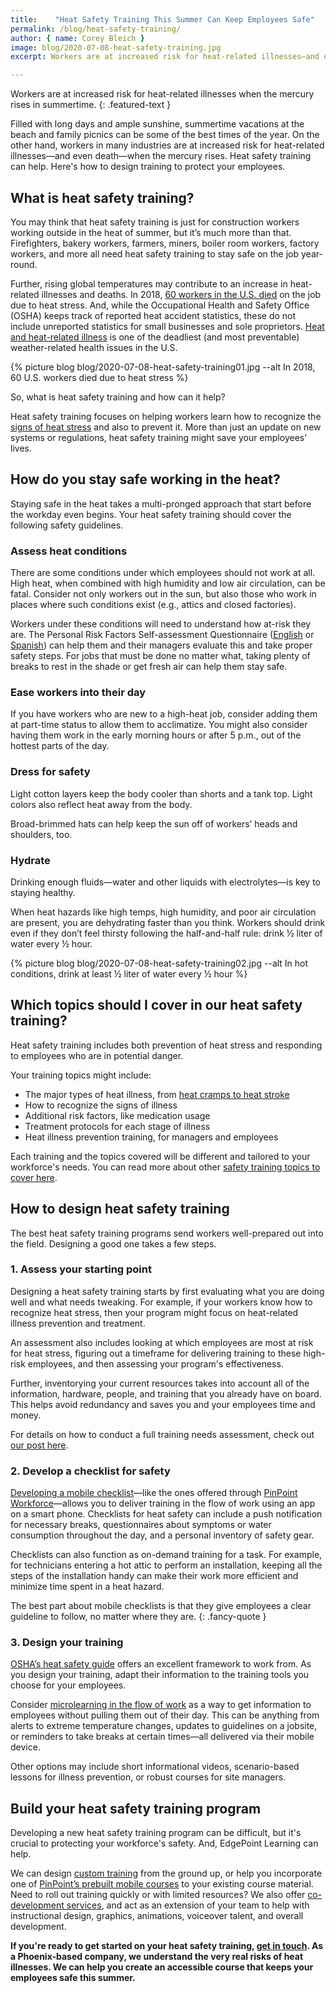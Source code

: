 ```yaml
---
title:    "Heat Safety Training This Summer Can Keep Employees Safe"
permalink: /blog/heat-safety-training/
author: { name: Corey Bleich }
image: blog/2020-07-08-heat-safety-training.jpg
excerpt: Workers are at increased risk for heat-related illnesses—and even death—during summer. Heat safety training can help. Here's how to roll it out to your employees.

---
```



Workers are at increased risk for heat-related illnesses when the mercury rises in summertime.
{: .featured-text }

Filled with long days and ample sunshine, summertime vacations at the beach and family picnics can be some of the best times of the year. On the other hand, workers in many industries are at increased risk for heat-related illnesses—and even death—when the mercury rises. Heat safety training can help. Here's how to design training to protect your employees.  

## What is heat safety training? 

You may think that heat safety training is just for construction workers working outside in the heat of summer, but it’s much more than that. Firefighters, bakery workers, farmers, miners, boiler room workers, factory workers, and more all need heat safety training to stay safe on the job year-round. 

Further, rising global temperatures may contribute to an increase in heat-related illnesses and deaths. In 2018, [60 workers in the U.S. died](https://www.theguardian.com/us-news/2020/jan/22/heat-deaths-workers-safety-climate-crisis#:~:text=Robinson%2C%20who%20died%20in%202011,Statistics%20data%20on%20workplace%20fatalities.) on the job due to heat stress. And, while the Occupational Health and Safety Office (OSHA) keeps track of reported heat accident statistics, these do not include unreported statistics for small businesses and sole proprietors. [Heat and heat-related illness](https://www.cdc.gov/pictureofamerica/pdfs/picture_of_america_heat-related_illness.pdf) is one of the deadliest (and most preventable) weather-related health issues in the U.S.


{% picture blog blog/2020-07-08-heat-safety-training01.jpg --alt In 2018, 60 U.S. workers died due to heat stress %}

So, what is heat safety training and how can it help?

Heat safety training focuses on helping workers learn how to recognize the [signs of heat stress](https://www.cdc.gov/niosh/topics/heatstress/default.html) and also to prevent it. More than just an update on new systems or regulations, heat safety training might save your employees’ lives.

## How do you stay safe working in the heat? 

Staying safe in the heat takes a multi-pronged approach that start before the workday even begins. Your heat safety training should cover the following safety guidelines. 

### Assess heat conditions

There are some conditions under which employees should not work at all. High heat, when combined with high humidity and low air circulation, can be fatal. Consider not only workers out in the sun, but also those who work in places where such conditions exist (e.g., attics and closed factories).

Workers under these conditions will need to understand how at-risk they are. The Personal Risk Factors Self-assessment Questionnaire ([English](https://deohs.washington.edu/pnash/sites/deohs.washington.edu.pnash/files/documents/Heat_Illness_RiskFactors_SelfAssessment_ENG%282013%29.pdf) or [Spanish](https://deohs.washington.edu/pnash/sites/deohs.washington.edu.pnash/files/documents/Heat_Illness_RiskFactors_SelfAssessment_SP%282013%29.pdf)) can help them and their managers evaluate this and take proper safety steps. For jobs that must be done no matter what, taking plenty of breaks to rest in the shade or get fresh air can help them stay safe.

### Ease workers into their day

If you have workers who are new to a high-heat job, consider adding them at part-time status to allow them to acclimatize. You might also consider having them work in the early morning hours or after 5 p.m., out of the hottest parts of the day.

### Dress for safety

Light cotton layers keep the body cooler than shorts and a tank top. Light colors also reflect heat away from the body. 

Broad-brimmed hats can help keep the sun off of workers’ heads and shoulders, too.

### Hydrate

Drinking enough fluids—water and other liquids with electrolytes—is key to staying healthy. 

When heat hazards like high temps, high humidity, and poor air circulation are present, you are dehydrating faster than you think. Workers should drink even if they don’t feel thirsty following the half-and-half rule: drink ½ liter of water every ½ hour.

{% picture blog blog/2020-07-08-heat-safety-training02.jpg --alt In hot conditions, drink at least ½ liter of water every ½ hour %}

## Which topics should I cover in our heat safety training? 

Heat safety training includes both prevention of heat stress and responding to employees who are in potential danger. 

Your training topics might include:

* The major types of heat illness, from [heat cramps to heat stroke](https://www.cdc.gov/disasters/extremeheat/warning.html)
* How to recognize the signs of illness
* Additional risk factors, like medication usage 
* Treatment protocols for each stage of illness
* Heat illness prevention training, for managers and employees

Each training and the topics covered will be different and tailored to your workforce's needs. You can read more about other [safety training topics to cover here](/blog/employee-safety-training-topics/). 

## How to design heat safety training 

The best heat safety training programs send workers well-prepared out into the field. Designing a good one takes a few steps. 

### 1. Assess your starting point

Designing a heat safety training starts by first evaluating what you are doing well and what needs tweaking. For example, if your workers know how to recognize heat stress, then your program might focus on heat-related illness prevention and treatment.

An assessment also includes looking at which employees are most at risk for heat stress, figuring out a timeframe for delivering training to these high-risk employees, and then assessing your program's effectiveness. 

Further, inventorying your current resources takes into account all of the information, hardware, people, and training that you already have on board. This helps avoid redundancy and saves you and your employees time and money. 

For details on how to conduct a full training needs assessment, check out [our post here](/blog/training-needs-analysis/).

### 2. Develop a checklist for safety 

[Developing a mobile checklist](https://www.pinpointworkforce.com/post/feature-spotlight-checklists)—like the ones offered through [PinPoint Workforce](https://www.pinpointworkforce.com/)—allows you to deliver training in the flow of work using an app on a smart phone. Checklists for heat safety can include a push notification for necessary breaks, questionnaires about symptoms or water consumption throughout the day, and a personal inventory of safety gear. 

Checklists can also function as on-demand training for a task. For example, for technicians entering a hot attic to perform an installation, keeping all the steps of the installation handy can make their work more efficient and minimize time spent in a heat hazard.

The best part about mobile checklists is that they give employees a clear guideline to follow, no matter where they are.
{: .fancy-quote }

### 3. Design your training

[OSHA’s heat safety guide](https://www.osha.gov/SLTC/heatillness/osha_heattraining_guide_0411.pdf) offers an excellent framework to work from. As you design your training, adapt their information to the training tools you choose for your employees.

Consider [microlearning in the flow of work](https://www.pinpointworkforce.com/post/microlearing-in-the-flow-of-work) as a way to get information to employees without pulling them out of their day. This can be anything from alerts to extreme temperature changes, updates to guidelines on a jobsite, or reminders to take breaks at certain times—all delivered via their mobile device. 

Other options may include short informational videos, scenario-based lessons for illness prevention, or robust courses for site managers. 

## Build your heat safety training program 

Developing a new heat safety training program can be difficult, but it's crucial to protecting your workforce's safety. And, EdgePoint Learning can help. 

We can design [custom training](/custom-elearning-course-development/) from the ground up, or help you incorporate one of [PinPoint’s prebuilt mobile courses](https://www.pinpointworkforce.com/post/microlearing-in-the-flow-of-work) to your existing course material. Need to roll out training quickly or with limited resources? We also offer [co-development services](/co-development-services/), and act as an extension of your team to help with instructional design, graphics, animations, voiceover talent, and overall development. 

<strong>If you're ready to get started on your heat safety training, [get in touch](/contact/). As a Phoenix-based company, we understand the very real risks of heat illnesses. We can help you create an accessible course that keeps your employees safe this summer.</strong>